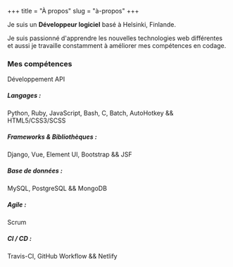 +++
title = "À propos"
slug = "à-propos"
+++

Je suis un **Développeur logiciel** basé à Helsinki, Finlande.

Je suis passionné d'apprendre les nouvelles technologies web différentes et aussi je travaille constamment à améliorer mes compétences en codage.

### Mes compétences

Développement API

##### Langages :

Python, Ruby, JavaScript, Bash, C, Batch, AutoHotkey && HTML5/CSS3/SCSS

##### Frameworks & Bibliothèques :

Django, Vue, Element UI, Bootstrap && JSF

##### Base de données :

MySQL, PostgreSQL && MongoDB

##### Agile :

Scrum

##### CI / CD :

Travis-CI, GitHub Workflow && Netlify
